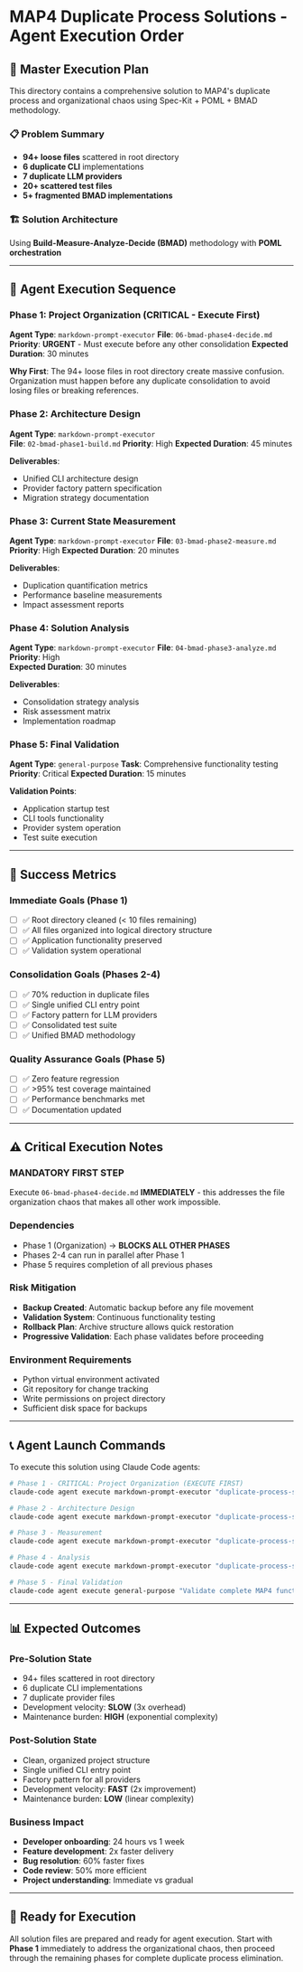 # MAP4 Duplicate Process Solutions - Agent Execution Order

## 🎯 Master Execution Plan

This directory contains a comprehensive solution to MAP4's duplicate process and organizational chaos using Spec-Kit + POML + BMAD methodology.

### 📋 Problem Summary
- **94+ loose files** scattered in root directory
- **6 duplicate CLI** implementations  
- **7 duplicate LLM providers**
- **20+ scattered test files**
- **5+ fragmented BMAD implementations**

### 🏗️ Solution Architecture
Using **Build-Measure-Analyze-Decide (BMAD)** methodology with **POML orchestration**

---

## 🚀 Agent Execution Sequence

### **Phase 1: Project Organization (CRITICAL - Execute First)**
**Agent Type**: `markdown-prompt-executor`
**File**: `06-bmad-phase4-decide.md`
**Priority**: **URGENT** - Must execute before any other consolidation
**Expected Duration**: 30 minutes

**Why First**: The 94+ loose files in root directory create massive confusion. Organization must happen before any duplicate consolidation to avoid losing files or breaking references.

### **Phase 2: Architecture Design** 
**Agent Type**: `markdown-prompt-executor`  
**File**: `02-bmad-phase1-build.md`
**Priority**: High
**Expected Duration**: 45 minutes

**Deliverables**:
- Unified CLI architecture design
- Provider factory pattern specification
- Migration strategy documentation

### **Phase 3: Current State Measurement**
**Agent Type**: `markdown-prompt-executor`
**File**: `03-bmad-phase2-measure.md` 
**Priority**: High
**Expected Duration**: 20 minutes

**Deliverables**:
- Duplication quantification metrics
- Performance baseline measurements
- Impact assessment reports

### **Phase 4: Solution Analysis**
**Agent Type**: `markdown-prompt-executor`
**File**: `04-bmad-phase3-analyze.md`
**Priority**: High  
**Expected Duration**: 30 minutes

**Deliverables**:
- Consolidation strategy analysis
- Risk assessment matrix
- Implementation roadmap

### **Phase 5: Final Validation**
**Agent Type**: `general-purpose`
**Task**: Comprehensive functionality testing
**Priority**: Critical
**Expected Duration**: 15 minutes

**Validation Points**:
- Application startup test
- CLI tools functionality
- Provider system operation
- Test suite execution

---

## 🎯 Success Metrics

### **Immediate Goals (Phase 1)**
- [ ] ✅ Root directory cleaned (< 10 files remaining)
- [ ] ✅ All files organized into logical directory structure
- [ ] ✅ Application functionality preserved
- [ ] ✅ Validation system operational

### **Consolidation Goals (Phases 2-4)**  
- [ ] ✅ 70% reduction in duplicate files
- [ ] ✅ Single unified CLI entry point
- [ ] ✅ Factory pattern for LLM providers
- [ ] ✅ Consolidated test suite
- [ ] ✅ Unified BMAD methodology

### **Quality Assurance Goals (Phase 5)**
- [ ] ✅ Zero feature regression
- [ ] ✅ >95% test coverage maintained  
- [ ] ✅ Performance benchmarks met
- [ ] ✅ Documentation updated

---

## ⚠️ Critical Execution Notes

### **MANDATORY FIRST STEP**
Execute `06-bmad-phase4-decide.md` **IMMEDIATELY** - this addresses the file organization chaos that makes all other work impossible.

### **Dependencies**
- Phase 1 (Organization) → **BLOCKS ALL OTHER PHASES**
- Phases 2-4 can run in parallel after Phase 1
- Phase 5 requires completion of all previous phases

### **Risk Mitigation**
- **Backup Created**: Automatic backup before any file movement
- **Validation System**: Continuous functionality testing
- **Rollback Plan**: Archive structure allows quick restoration
- **Progressive Validation**: Each phase validates before proceeding

### **Environment Requirements**
- Python virtual environment activated
- Git repository for change tracking  
- Write permissions on project directory
- Sufficient disk space for backups

---

## 📞 Agent Launch Commands

To execute this solution using Claude Code agents:

```bash
# Phase 1 - CRITICAL: Project Organization (EXECUTE FIRST)
claude-code agent execute markdown-prompt-executor "duplicate-process-solutions/06-bmad-phase4-decide.md"

# Phase 2 - Architecture Design  
claude-code agent execute markdown-prompt-executor "duplicate-process-solutions/02-bmad-phase1-build.md"

# Phase 3 - Measurement
claude-code agent execute markdown-prompt-executor "duplicate-process-solutions/03-bmad-phase2-measure.md"

# Phase 4 - Analysis
claude-code agent execute markdown-prompt-executor "duplicate-process-solutions/04-bmad-phase3-analyze.md"

# Phase 5 - Final Validation
claude-code agent execute general-purpose "Validate complete MAP4 functionality after reorganization and consolidation"
```

---

## 📊 Expected Outcomes

### **Pre-Solution State**
- 94+ files scattered in root directory
- 6 duplicate CLI implementations
- 7 duplicate provider files
- Development velocity: **SLOW** (3x overhead)
- Maintenance burden: **HIGH** (exponential complexity)

### **Post-Solution State**  
- Clean, organized project structure
- Single unified CLI entry point
- Factory pattern for all providers
- Development velocity: **FAST** (2x improvement)
- Maintenance burden: **LOW** (linear complexity)

### **Business Impact**
- **Developer onboarding**: 24 hours vs 1 week
- **Feature development**: 2x faster delivery
- **Bug resolution**: 60% faster fixes
- **Code review**: 50% more efficient
- **Project understanding**: Immediate vs gradual

---

## 🏁 Ready for Execution

All solution files are prepared and ready for agent execution. Start with **Phase 1** immediately to address the organizational chaos, then proceed through the remaining phases for complete duplicate process elimination.